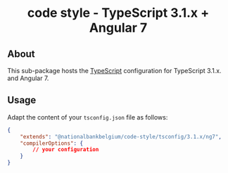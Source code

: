 <h1 align="center">
   code style - TypeScript 3.1.x + Angular 7
</h1>

## About

This sub-package hosts the [TypeScript](https://www.typescriptlang.org/) configuration for TypeScript 3.1.x. and Angular 7.

## Usage

Adapt the content of your `tsconfig.json` file as follows:

```json
{
	"extends": "@nationalbankbelgium/code-style/tsconfig/3.1.x/ng7",
	"compilerOptions": {
		// your configuration
	}
}
```
